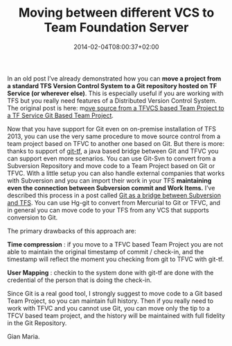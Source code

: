 ﻿---
title: "Moving between different VCS to Team Foundation Server"
description: ""
date: 2014-02-04T08:00:37+02:00
draft: false
tags: [Git]
categories: [Tfs]
---
In an old post I’ve already demonstrated how you can  **move a project from a standard TFS Version Control System to a Git repository hosted on TF Service (or wherever else)**. This is especially useful if you are working with TFS but you really need features of a Distributed Version Control System. The original post is here: m[ove source from a TFVCS based Team Project to a TF Service Git Based Team Project](http://www.codewrecks.com/blog/index.php/2013/01/31/move-a-tfservice-source-control-to-tf-service-git-based-team-project/).

Now that you have support for Git even on on-premise installation of TFS 2013, you can use the very same procedure to move source control from a team project based on TFVC to another one based on Git. But there is more: thanks to support of [git-tf](http://www.microsoft.com/en-us/download/details.aspx?id=30474), a java based bridge between Git and TFVC you can support even more scenarios. You can use Git-Svn to convert from a Subversion Repository and move code to a Team Project based on Git or TFVC. With a little setup you can also handle external companies that works with Subversion and you can import their work in your TFS  **maintaining even the connection between Subversion commit and Work Items.** I’ve described this process in a post called [Git as a bridge between Subversion and TFS](http://www.codewrecks.com/blog/index.php/2014/01/01/git-as-a-bridge-between-subversion-and-tfs/). You can use Hg-git to convert from Mercurial to Git or TFVC, and in general you can move code to your TFS from any VCS that supports conversion to Git.

The primary drawbacks of this approach are:

 **Time compression** : if you move to a TFVC based Team Project you are not able to maintain the original timestamp of commit / check-in, and the timestamp will reflect the moment you checking from git to TFVC with git-tf.

 **User Mapping** : checkin to the system done with git-tf are done with the credential of the person that is doing the check-in.

Since Git is a real good tool, I strongly suggest to move code to a Git based Team Project, so you can maintain full history. Then if you really need to work with TFVC and you cannot use Git, you can move only the tip to a TFCV based team project, and the history will be maintained with full fidelity in the Git Repository.

Gian Maria.
